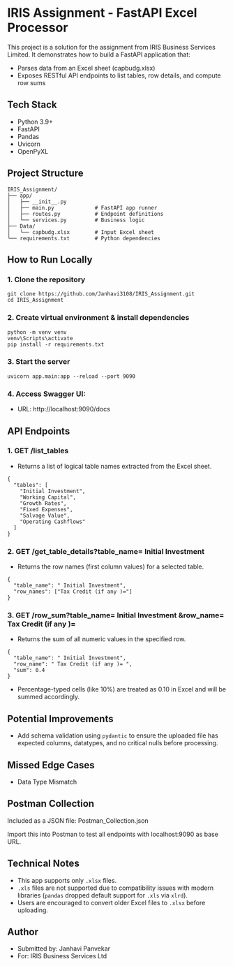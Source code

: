 # IRIS Assignment - FastAPI Excel Processor

This project is a solution for the assignment from IRIS Business Services Limited. It demonstrates how to build a FastAPI application that:

- Parses data from an Excel sheet (capbudg.xlsx)
- Exposes RESTful API endpoints to list tables, row details, and compute row sums

## Tech Stack
- Python 3.9+
- FastAPI
- Pandas
- Uvicorn
- OpenPyXL

## Project Structure

```
IRIS_Assignment/
├── app/
│   ├── __init__.py
│   ├── main.py             # FastAPI app runner
│   ├── routes.py           # Endpoint definitions
│   └── services.py         # Business logic
├── Data/
│   └── capbudg.xlsx        # Input Excel sheet
└── requirements.txt        # Python dependencies
```

## How to Run Locally

### 1. Clone the repository
```
git clone https://github.com/Janhavi3108/IRIS_Assignment.git
cd IRIS_Assignment
```

### 2. Create virtual environment & install dependencies
```
python -m venv venv
venv\Scripts\activate
pip install -r requirements.txt
```

### 3. Start the server
```
uvicorn app.main:app --reload --port 9090
```

### 4. Access Swagger UI:

- URL: http://localhost:9090/docs

## API Endpoints

### 1. GET /list_tables
- Returns a list of logical table names extracted from the Excel sheet.
```
{
  "tables": [
    "Initial Investment",
    "Working Capital",
    "Growth Rates",
    "Fixed Expenses",
    "Salvage Value",
    "Operating Cashflows"
  ]
}
```
### 2. GET /get_table_details?table_name= Initial Investment
- Returns the row names (first column values) for a selected table.
```
{
  "table_name": " Initial Investment",
  "row_names": ["Tax Credit (if any )="]
}
```
### 3. GET /row_sum?table_name= Initial Investment &row_name= Tax Credit (if any )=
- Returns the sum of all numeric values in the specified row.
```
{
  "table_name": " Initial Investment",
  "row_name": " Tax Credit (if any )= ",
  "sum": 0.4
}
```
- Percentage-typed cells (like 10%) are treated as 0.10 in Excel and will be summed accordingly.

## Potential Improvements
- Add schema validation using `pydantic` to ensure the uploaded file has expected columns, datatypes, and no critical nulls before processing.

## Missed Edge Cases
- Data Type Mismatch

## Postman Collection
Included as a JSON file: Postman_Collection.json

Import this into Postman to test all endpoints with localhost:9090 as base URL.

## Technical Notes

- This app supports only `.xlsx` files.
- `.xls` files are not supported due to compatibility issues with modern libraries (`pandas` dropped default support for `.xls` via `xlrd`).
- Users are encouraged to convert older Excel files to `.xlsx` before uploading.

## Author
- Submitted by: Janhavi Panvekar
- For: IRIS Business Services Ltd

